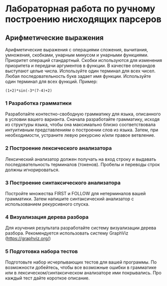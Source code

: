 # Лабораторная работа по ручному построению нисходящих парсеров

## Арифметические выражения
Арифметические выражения с операциями сложения, вычитания, умножения, скобками, унарным минусом и унарными функциями. Приоритет операций стандартный. Скобки используются для изменения приоритета и передачи аргументов в функции. В качестве операндов выступают целые числа. Используйте один терминал для всех чисел. Любая последовательность букв задает имя функции. Используйте один терминал для всех функций. 
Пример: 
```
(1+2)*sin(-3*(7-4)+2)
```

### 1 Разработка грамматики
Разработайте контестно-свободную грамматику для языка, описанного в условии вашего варианта. Сначала разработайте грамматику, исходя из структуры языка, чтобы она максимально близко соответствовала интуитивным представлениям о построении слов из языка. Затем, при необходимости, устраните левую рекурсию и/или правое ветвление.

### 2 Построение лексического анализатора
Лексический анализатор должен получать на вход строку и выдавать последовательность терминалов (токенов). Пробелы и переводы строк должны игнорироваться.

### 3 Построение синтаксического анализатора
Постройте множества FIRST и FOLLOW для нетерминалов вашей грамматики. Затем напишите синтаксический анализатор с использованием рекурсивного спуска.

### 4 Визуализация дерева разбора
Для изучения результата разработайте систему визуализации дерева разбора. Рекомендуется использовать систему GraphViz (https://graphviz.org/)

### 5 Подготовка набора тестов
Подготовьте набор исчерпывающих тестов для вашей программы. По возможности добейтесь, чтобы все возможные ошибки в грамматике или в лексическом/синтаксическом анализаторе ими покрывались. Про каждый тест дайте короткое описание.


